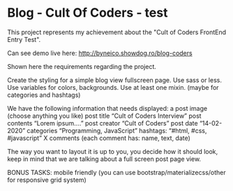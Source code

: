 # Blog - Cult Of Coders - test
This project represents my achievement about the "Cult of Coders FrontEnd Entry Test".

Can see demo live here: http://byneico.showdog.ro/blog-coders

Shown here the requirements regarding the project.

Create the styling for a simple blog view fullscreen page.
Use sass or less.
Use variables for colors, backgrounds.
Use at least one mixin. (maybe for categories and hashtags)

We have the following information that needs displayed:
a post image (choose anything you like)
post title “Cult of Coders Interview”
post contents “Lorem ipsum….”
post creator “Cult of Coders”
post date “14-02-2020”
categories  “Programming, JavaScript”
hashtags: “#html, #css, #javascript”
X comments (each comment has: name, text, date)

The way you want to layout it is up to you, you decide how it should look, keep in mind that we are talking about a full screen post page view.

BONUS TASKS:
mobile friendly (you can use bootstrap/materializecss/other for responsive grid system)
